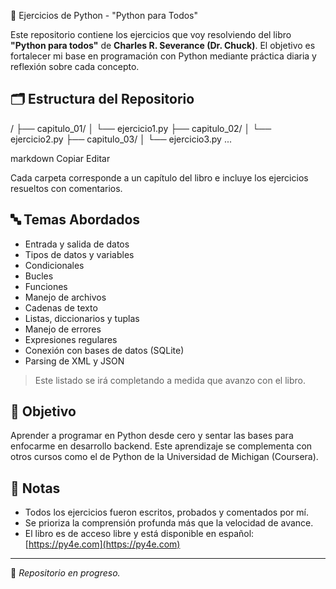  📘 Ejercicios de Python - "Python para Todos"

Este repositorio contiene los ejercicios que voy resolviendo del libro **"Python para todos"** de **Charles R. Severance (Dr. Chuck)**. El objetivo es fortalecer mi base en programación con Python mediante práctica diaria y reflexión sobre cada concepto.

## 🗂️ Estructura del Repositorio

/
├── capitulo_01/
│ └── ejercicio1.py
├── capitulo_02/
│ └── ejercicio2.py
├── capitulo_03/
│ └── ejercicio3.py
...

markdown
Copiar
Editar

Cada carpeta corresponde a un capítulo del libro e incluye los ejercicios resueltos con comentarios.

## 🔤 Temas Abordados

- Entrada y salida de datos
- Tipos de datos y variables
- Condicionales
- Bucles
- Funciones
- Manejo de archivos
- Cadenas de texto
- Listas, diccionarios y tuplas
- Manejo de errores
- Expresiones regulares
- Conexión con bases de datos (SQLite)
- Parsing de XML y JSON

> Este listado se irá completando a medida que avanzo con el libro.

## 🎯 Objetivo

Aprender a programar en Python desde cero y sentar las bases para enfocarme en desarrollo backend. Este aprendizaje se complementa con otros cursos como el de Python de la Universidad de Michigan (Coursera).

## 🧠 Notas

- Todos los ejercicios fueron escritos, probados y comentados por mí.
- Se prioriza la comprensión profunda más que la velocidad de avance.
- El libro es de acceso libre y está disponible en español: [https://py4e.com](https://py4e.com)

---

📌 *Repositorio en progreso.*
